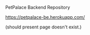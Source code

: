 PetPalace Backend Repository

https://petpalace-be.herokuapp.com/

(should present page doesn't exist.)
